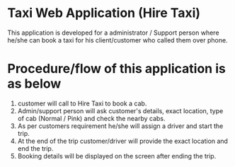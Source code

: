 # Taxi Web Application (Hire Taxi)
This application is developed for a administrator / Support person where he/she can book a taxi for his client/customer who called them over phone.

# Procedure/flow of this application is as below
1. customer will call to Hire Taxi to book a cab.
2. Admin/support person will ask customer's details, exact location, type of cab (Normal / Pink) and check the nearby cabs.
3. As per customers requirement he/she will assign a driver and start the trip.
4. At the end of the trip customer/driver will provide the exact location and end the trip.
5. Booking details will be displayed on the screen after ending the trip.

